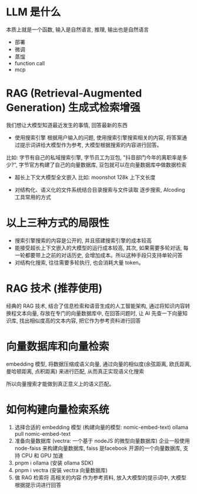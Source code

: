 # LLM 是什么
本质上就是一个函数, 输入是自然语言, 推理, 输出也是自然语言

 - 部署
 - 微调
 - 蒸馏
 - function call
 - mcp

# RAG (Retrieval-Augmented Generation) 生成式检索增强
我们想让大模型知道最近发生的事情, 回答最新的东西

 - 使用搜索引擎
 根据用户输入的问题, 使用搜索引擎搜索相关的内容, 将答案通过提示词讲给大模型作为参考, 大模型根据搜索的内容进行回答。

 比如: 字节有自己的私域搜索引擎, 字节员工为豆包, "抖音部门今年的离职率是多少?", 字节官方构建了自己的向量数据库, 豆包就可以在向量数据库中做数据检索


 - 超长上下文大模型全文嵌入
 比如: moonshot 128k 上下文长度

 - 对结构化、语义化的文件系统结合目录搜索与文件读取
 逐步搜索, AIcoding 工具常用的方式

# 以上三种方式的局限性
 - 搜索引擎搜索的内容是公开的, 并且搭建搜索引擎的成本较高
 - 能接受超长上下文嵌入的大模型的运行成本较高, 其次, 如果需要多轮对话, 每一轮都要带上之前的对话历史, 会增加成本。所以这种手段只支持单轮问答
 - 对结构化搜索, 往往需要多轮执行, 也会消耗大量 token。


# RAG 技术 (推荐使用)
经典的 RAG 技术, 结合了信息检索和语音生成的人工智能架构, 通过将知识内容转换程文本向量, 存放在专门的向量数据库中, 在回答问题时, 让 AI 先查一下向量知识库, 找出相似度高的文本内容, 把它作为参考资料进行回答


# 向量数据库和向量检索
embedding 模型, 将数据压缩成语义向量, 通过向量的相似度(余弦距离, 欧氏距离, 曼哈顿距离, 点积距离) 来进行匹配, 从而真正实现语义化搜索

所以向量搜索才能做到真正意义上的语义匹配。

# 如何构建向量检索系统
1. 选择合适的 embedding 模型 (构建向量的模型: nomic-embed-text) ollama pull nomic-embed-text
2. 准备向量数据库 (vectra: 一个基于 nodeJS 的微型向量数据库) 企业一般使用 node-faiss 来构建向量数据库, faiss 是facebook 开源的一个向量数据库, 支持 CPU 和 GPU 加速
3. pnpm i ollama  (安装 ollama SDK)
4. pnpm i vectra (安装 vectra 向量数据库)
5. 做 RAG 检索将 高相关的内容 作为参考资料, 放入大模型的提示词中, 大模型根据提示词进行回答